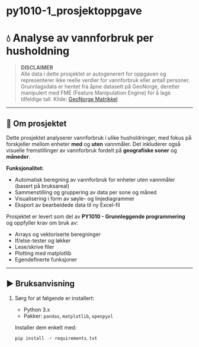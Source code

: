# py1010-1_prosjektoppgave

# 💧 Analyse av vannforbruk per husholdning

> **DISCLAIMER**  
> Alle data i dette prosjektet er autogenerert for oppgaven og representerer ikke reelle verdier for vannforbruk eller antall personer.  
> Grunnlagsdata er hentet fra åpne datasett på GeoNorge, deretter manipulert med FME (Feature Manipulation Engine) for å lage tilfeldige tall. 
> Kilde: [GeoNorge Matrikkel](https://kartkatalog.geonorge.no/metadata?text=matrikkel)

---

## 📌 Om prosjektet

Dette prosjektet analyserer vannforbruk i ulike husholdninger, med fokus på forskjeller mellom enheter **med** og **uten** vannmåler. Det inkluderer også visuelle fremstillinger av vannforbruk fordelt på **geografiske soner** og **måneder**.

**Funksjonalitet:**
- Automatisk beregning av vannforbruk for enheter uten vannmåler (basert på bruksareal)
- Sammenstilling og gruppering av data per sone og måned
- Visualisering i form av søyle- og linjediagrammer
- Eksport av bearbeidede data til ny Excel-fil

Prosjektet er levert som del av **PY1010 - Grunnleggende programmering** og oppfyller krav om bruk av:
- Arrays og vektoriserte beregninger
- If/else-tester og løkker
- Lese/skrive filer
- Plotting med matplotlib
- Egendefinerte funksjoner

---

## ▶️ Bruksanvisning

1. Sørg for at følgende er installert:
   - Python 3.x
   - Pakker: `pandas`, `matplotlib`, `openpyxl`

   Installer dem enkelt med:
   ```bash
   pip install -r requirements.txt

